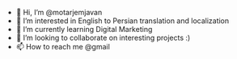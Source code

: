 - 👋 Hi, I’m @motarjemjavan
- 👀 I’m interested in English to Persian translation and localization
- 🌱 I’m currently learning Digital Marketing
- 💞️ I’m looking to collaborate on interesting projects :)
- 📫 How to reach me @gmail

<!---
motarjemjavan/motarjemjavan is a ✨ special ✨ repository because its `README.md` (this file) appears on your GitHub profile.
You can click the Preview link to take a look at your changes.
--->
